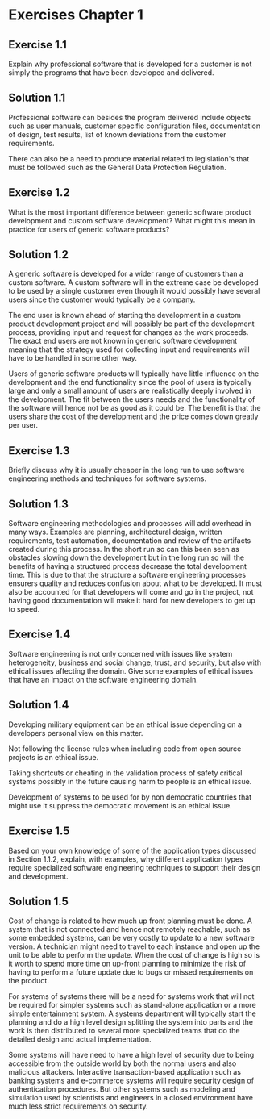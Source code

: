 # Exercises Chapter 1

## Exercise 1.1

Explain why professional software that is developed for a customer is not simply the programs that have been developed and delivered.

## Solution 1.1

Professional software can besides the program delivered include objects such as user manuals, customer specific configuration files, documentation of design, test results, list of known deviations from the customer requirements.

There can also be a need to produce material related to legislation's that must be followed such as the General Data Protection Regulation.

## Exercise 1.2

What is the most important difference between generic software product development and custom software development? What might this mean in practice for users of generic software products?  

## Solution 1.2

A generic software is developed for a wider range of customers than a custom software. A custom software will in the extreme case be developed to be used by a single customer even though it would possibly have several users since the customer would typically be a company.

The end user is known ahead of starting the development in a custom product development project and will possibly be part of the development process, providing input and request for changes as the work proceeds. The exact end users are not known in generic software development meaning that the strategy used for collecting input and requirements will have to be handled in some other way.

Users of generic software products will typically have little influence on the development and the end functionality since the pool of users is typically large and only a small amount of users are realistically deeply involved in the development. The fit between the users needs and the functionality of the software will hence not be as good as it could be. The benefit is that the users share the cost of the development and the price comes down greatly per user.

## Exercise 1.3

Briefly discuss why it is usually cheaper in the long run to use software engineering methods and techniques for software systems.

## Solution 1.3

Software engineering methodologies and processes will add overhead in many ways. Examples are planning, architectural design, written requirements, test automation, documentation and review of the artifacts created during this process. In the short run so can this been seen as obstacles slowing down the development but in the long run so will the benefits of having a structured process decrease the total development time. This is due to that the structure a software engineering processes ensurers quality and reduces confusion about what to be developed. It must also be accounted for that developers will come and go in the project, not having good documentation will make it hard for new developers to get up to speed.

## Exercise 1.4

Software engineering is not only concerned with issues like system heterogeneity, business and social change, trust, and security, but also with ethical issues affecting the domain. Give some examples of ethical issues that have an impact on the software engineering domain.

## Solution 1.4

Developing military equipment can be an ethical issue depending on a developers personal view on this matter.

Not following the license rules when including code from open source projects is an ethical issue.

Taking shortcuts or cheating in the validation process of safety critical systems possibly in the future causing harm to people is an ethical issue.

Development of systems to be used for by non democratic countries that might use it suppress the democratic movement is an ethical issue.

## Exercise 1.5

Based on your own knowledge of some of the application types discussed in Section 1.1.2, explain, with examples, why different application types require specialized software engineering techniques to support their design and development.

## Solution 1.5

Cost of change is related to how much up front planning must be done. A system that is not connected and hence not remotely reachable, such as some embedded systems, can be very costly to update to a new software version. A technician might need to travel to each instance and open up the unit to be able to perform the update. When the cost of change is high so is it worth to spend more time on up-front planning to minimize the risk of having to perform a future update due to bugs or missed requirements on the product.

For systems of systems there will be a need for systems work that will not be required for simpler systems such as stand-alone application or a more simple entertainment system. A systems department will typically start the planning and do a high level design splitting the system into parts and the work is then distributed to several more specialized teams that do the detailed design and actual implementation.

Some systems will have need to have a high level of security due to being accessible from the outside world by both the normal users and also malicious attackers. Interactive transaction-based application such as banking systems and e-commerce systems will require security design of authentication procedures. But other systems such as modeling and simulation used by scientists and engineers in a closed environment have much less strict requirements on security.
